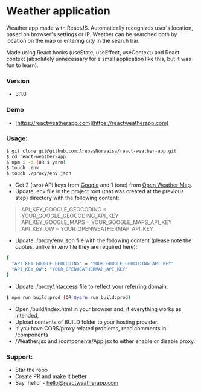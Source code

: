 # Weather application
Weather app made with ReactJS. Automatically recognizes user's location, based on browser's settings or IP. Weather can be searched both by location on the map or entering city in the search bar.

Made using React hooks (useState, useEffect, useContext) and React context (absolutely unnecessary for a small application like this, but it was fun to learn).

### Version
* 3.1.0

### Demo
* [https://reactweatherapp.com](https://reactweatherapp.com)

### Usage:
```sh
$ git clone git@github.com:ArunasNorvaisa/react-weather-app.git
$ cd react-weather-app
$ npm i -d (OR $ yarn)
$ touch .env
$ touch ./proxy/env.json
```

* Get 2 (two) API keys from 
[Google](https://developers.google.com/maps/documentation/javascript/get-api-key)
and 1 (one) from [Open Weather Map](https://openweathermap.org/api).
* Update .env file in the project root (that was created at the previous step) directory with the following content:

> API_KEY_GOOGLE_GEOCODING = YOUR_GOOGLE_GEOCODING_API_KEY<br>
> API_KEY_GOOGLE_MAPS = YOUR_GOOGLE_MAPS_API_KEY<br>
> API_KEY_OW = YOUR_OPENWEATHERMAP_API_KEY

* Update ./proxy/env.json file with the following content (please note the
 quotes, unlike in .env file they are required here):

```sh
{
  "API_KEY_GOOGLE_GEOCODING" = "YOUR_GOOGLE_GEOCODING_API_KEY"
  "API_KEY_OW": "YOUR_OPENWEATHERMAP_API_KEY"
}
```

* Update ./proxy/.htaccess file to reflect your referring domain.

```sh
$ npm run build:prod (OR $yarn run build:prod)
```
* Open /build/index.html in your browser and, if everything works as intended,
* Upload contents of BUILD folder to your hosting provider.
* If you have CORS/proxy related problems, read comments in /components
* /Weather.jsx and /components/App.jsx to either enable or disable proxy.

### Support:

* Star the repo
* Create PR and make it better
* Say 'hello' - hello@reactweatherapp.com

